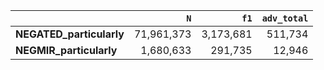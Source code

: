 |                          |        `N` |      `f1` |   `adv_total` |
|:-------------------------|-----------:|----------:|--------------:|
| **NEGATED_particularly** | 71,961,373 | 3,173,681 |       511,734 |
| **NEGMIR_particularly**  |  1,680,633 |   291,735 |        12,946 |